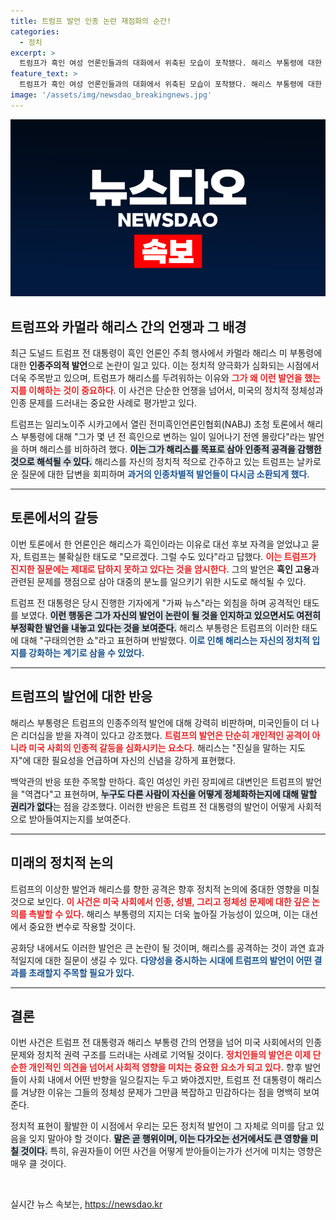 ```yaml
---
title: 트럼프 발언 인종 논란 재점화의 순간!
categories:
  - 정치
excerpt: >
  트럼프가 흑인 여성 언론인들과의 대화에서 위축된 모습이 포착됐다. 해리스 부통령에 대한 인종차별적 발언과 무례한 반응으로 논란이 일자, 전문가들은 그가 흑인 여성의 날카로운 질문에 두려움을 느낀다고 분석했다. 이 사건은 인종과 성별을 넘어선 정치적 연대와 공감의 필요성을 다시 한번 일깨운다.
feature_text: >
  트럼프가 흑인 여성 언론인들과의 대화에서 위축된 모습이 포착됐다. 해리스 부통령에 대한 인종차별적 발언과 무례한 반응으로 논란이 일자, 전문가들은 그가 흑인 여성의 날카로운 질문에 두려움을 느낀다고 분석했다. 이 사건은 인종과 성별을 넘어선 정치적 연대와 공감의 필요성을 다시 한번 일깨운다.
image: '/assets/img/newsdao_breakingnews.jpg'
---
```


<p><img src="/assets/img/newsdao_breakingnews.jpg" alt="flaretime 속보" /></p>

<h2 data-ke-size="size26">트럼프와 카멀라 해리스 간의 언쟁과 그 배경</h2>

<p data-ke-size="size16">최근 도널드 트럼프 전 대통령이 흑인 언론인 주최 행사에서 카멀라 해리스 미 부통령에 대한 <b>인종주의적 발언</b>으로 논란이 일고 있다. 이는 정치적 양극화가 심화되는 시점에서 더욱 주목받고 있으며, 트럼프가 해리스를 두려워하는 이유와 <b><span style="color: #ee2323;">그가 왜 이런 발언을 했는지를 이해하는 것이 중요하다</span></b>. 이 사건은 단순한 언쟁을 넘어서, 미국의 정치적 정체성과 인종 문제를 드러내는 중요한 사례로 평가받고 있다.</p>

<p data-ke-size="size16">트럼프는 일리노이주 시카고에서 열린 전미흑인언론인협회(NABJ) 초청 토론에서 해리스 부통령에 대해 "그가 몇 년 전 흑인으로 변하는 일이 일어나기 전엔 몰랐다"라는 발언을 하며 해리스를 비하하려 했다. <b><span style="background-color: #21538527;">이는 그가 해리스를 목표로 삼아 인종적 공격을 감행한 것으로 해석될 수 있다.</span></b> 해리스를 자신의 정치적 적으로 간주하고 있는 트럼프는 날카로운 질문에 대한 답변을 회피하며 <b><span style="color: #1a5490;">과거의 인종차별적 발언들이 다시금 소환되게 했다</span></b>.</p>

<hr>

<h2 data-ke-size="size26">토론에서의 갈등</h2>

<p data-ke-size="size16">이번 토론에서 한 언론인은 해리스가 흑인이라는 이유로 대선 후보 자격을 얻었냐고 묻자, 트럼프는 불확실한 태도로 "모르겠다. 그럴 수도 있다"라고 답했다. <b><span style="color: #ee2323;">이는 트럼프가 진지한 질문에는 제대로 답하지 못하고 있다는 것을 암시한다.</span></b> 그의 발언은 <b>흑인 고용</b>과 관련된 문제를 쟁점으로 삼아 대중의 분노를 일으키기 위한 시도로 해석될 수 있다.</p>

<p data-ke-size="size16">트럼프 전 대통령은 당시 진행한 기자에게 "가짜 뉴스"라는 외침을 하며 공격적인 태도를 보였다. <b><span style="background-color: #21538527;">이런 행동은 그가 자신의 발언이 논란이 될 것을 인지하고 있으면서도 여전히 부정확한 발언을 내놓고 있다는 것을 보여준다.</span></b> 해리스 부통령은 트럼프의 이러한 태도에 대해 "구태의연한 쇼"라고 표현하며 반발했다. <b><span style="color: #1a5490;">이로 인해 해리스는 자신의 정치적 입지를 강화하는 계기로 삼을 수 있었다.</span></b></p>

<hr>

<h2 data-ke-size="size26">트럼프의 발언에 대한 반응</h2>

<p data-ke-size="size16">해리스 부통령은 트럼프의 인종주의적 발언에 대해 강력히 비판하며, 미국인들이 더 나은 리더십을 받을 자격이 있다고 강조했다. <b><span style="color: #ee2323;">트럼프의 발언은 단순히 개인적인 공격이 아니라 미국 사회의 인종적 갈등을 심화시키는 요소다.</span></b> 해리스는 "진실을 말하는 지도자"에 대한 필요성을 언급하며 자신의 신념을 강하게 표현했다.</p>

<p data-ke-size="size16">백악관의 반응 또한 주목할 만하다. 흑인 여성인 카린 장피에르 대변인은 트럼프의 발언을 "역겹다"고 표현하며, <b><span style="background-color: #21538527;">누구도 다른 사람이 자신을 어떻게 정체화하는지에 대해 말할 권리가 없다</span></b>는 점을 강조했다. 이러한 반응은 트럼프 전 대통령의 발언이 어떻게 사회적으로 받아들여지는지를 보여준다.</p>

<hr>

<h2 data-ke-size="size26">미래의 정치적 논의</h2>

<p data-ke-size="size16">트럼프의 이상한 발언과 해리스를 향한 공격은 향후 정치적 논의에 중대한 영향을 미칠 것으로 보인다. <b><span style="color: #ee2323;">이 사건은 미국 사회에서 인종, 성별, 그리고 정체성 문제에 대한 깊은 논의를 촉발할 수 있다.</span></b> 해리스 부통령의 지지는 더욱 높아질 가능성이 있으며, 이는 대선에서 중요한 변수로 작용할 것이다.</p>

<p data-ke-size="size16">공화당 내에서도 이러한 발언은 큰 논란이 될 것이며, 해리스를 공격하는 것이 과연 효과적일지에 대한 질문이 생길 수 있다. <b><span style="color: #1a5490;">다양성을 중시하는 시대에 트럼프의 발언이 어떤 결과를 초래할지 주목할 필요가 있다.</span></b></p>

<hr>

<h2 data-ke-size="size26">결론</h2>

<p data-ke-size="size16">이번 사건은 트럼프 전 대통령과 해리스 부통령 간의 언쟁을 넘어 미국 사회에서의 인종 문제와 정치적 권력 구조를 드러내는 사례로 기억될 것이다. <b><span style="color: #ee2323;">정치인들의 발언은 이제 단순한 개인적인 의견을 넘어서 사회적 영향을 미치는 중요한 요소가 되고 있다.</span></b> 향후 발언들이 사회 내에서 어떤 반향을 일으킬지는 두고 봐야겠지만, 트럼프 전 대통령이 해리스를 겨냥한 이유는 그들의 정체성 문제가 그만큼 복잡하고 민감하다는 점을 명백히 보여준다.</p>

<p data-ke-size="size16">정치적 표현이 활발한 이 시점에서 우리는 모든 정치적 발언이 그 자체로 의미를 담고 있음을 잊지 말아야 할 것이다. <b><span style="background-color: #21538527;">말은 곧 행위이며, 이는 다가오는 선거에서도 큰 영향을 미칠 것이다.</span></b> 특히, 유권자들이 어떤 사건을 어떻게 받아들이는가가 선거에 미치는 영향은 매우 클 것이다.</p>

<p data-ke-size="size16">&nbsp;</p>
실시간 뉴스 속보는, <a href="https://newsdao.kr" rel="dofollow">https://newsdao.kr</a>


